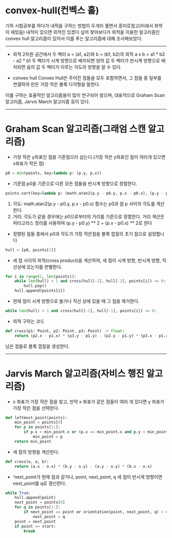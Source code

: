 # convex-hull(컨벡스 홀)

기하 시험공부를 하다가 내적을 구하는 방법이 두개라 풀면서 흥미로웠고(이래서 화학이 재밌음) 내적이 있으면 외적인 있겠다 싶어 찾아보다가 외적을 이용한 알고리즘인 convex hull 알고리즘이 있어서 이를 푸는 알고리즘에 대해 조사해보았다.

-----

* 외적
  2차원 공간에서 두 벡터 a = (a1, a2)와 b = (b1, b2)의 외적
  a x b = a1 * b2 - a2 * b1
  두 벡터가 시계 방향으로 배치되면 양의 값
  두 벡터가 반시계 방향으로 배치되면 음의 값
  두 벡터가 이루는 각도의 방향을 알 수 있다.
  

* convex hull
  Convex Hull은 주어진 점들을 모두 포함하면서, 그 점들 중 일부를 연결하여 만든 가장 작은 볼록 다각형을 말한다.



이를 구하는 효율적인 알고리즘들이 많이 연구되어 왔으며, 대표적으로 Graham Scan 알고리즘, Jarvis March 알고리즘 등이 있다.

------

# Graham Scan 알고리즘(그래엄 스캔 알고리즘)

* 가장 작은 y좌표인 점을 기준점으러 삼는디.(가장 작은 y좌표인 점이 여러개 있으면 x좌표가 작은 점)

```python
p0 = min(points, key=lambda p: (p.y, p.x))
```

* 기준점 p0을 기준으로 다른 모든 점들을 반시계 방향으로 정렬한다.

```python
points.sort(key=lambda p: (math.atan2(p.y - p0.y, p.x - p0.x), (p.y - p0.y) ** 2 + (p.x - p0.x) ** 2))
```

1. 각도: math.atan2(p.y - p0.y, p.x - p0.x) 함수는 p0과 점 p 사이의 각도를 계산한다.
2. 거리: 각도가 같을 경우에는 p0으로부터의 거리를 기준으로 정렬한다. 거리 계산은 피타고라스 정리를 사용하여 (p.y - p0.y) ** 2 + (p.x - p0.x) ** 2로 한다

* 정렬된 점들 중에서 p0과 각도가 가장 작은점을 볼록 껍질의 초기 점으로 설정합니다

```python
hull = [p0, points[1]]
```

* 세 점 사이의 외적(cross product)을 계산하여, 세 점이 시계 방향, 반시계 방향, 직선상에 있는지를 판별한다.

```python
for i in range(2, len(points)):
    while len(hull) > 1 and cross(hull[-2], hull[-1], points[i]) <= 0:
        hull.pop()
    hull.append(points[i])
```

* 현재 점이 시계 방향으로 돌거나 직선 상에 있을 때 그 점을 제거한다.
```python
while len(hull) > 1 and cross(hull[-2], hull[-1], points[i]) <= 0:
```

* 외적 구하는 코드
```python
def cross(p1: Point, p2: Point, p3: Point) -> float:
    return (p2.x - p1.x) * (p3.y - p1.y) - (p2.y - p1.y) * (p3.x - p1.x)
```
남은 점들로 볼록 껍질을 생성한다.

-----

# Jarvis March 알고리즘(자비스 행진 알고리즘)

* x 좌표가 가장 작은 점을 찾고, 만약 x 좌표가 같은 점들이 여러 개 있다면 y 좌표가 가장 작은 점을 선택한다.
```python
def leftmost_point(points):
    min_point = points[0]
    for p in points[1:]:
        if p.x < min_point.x or (p.x == min_point.x and p.y < min_point.y):
            min_point = p
    return min_point
```

* 세 점의 방향을 계산한다.
```python
def cross(o, a, b):
    return (a.x - o.x) * (b.y - o.y) - (a.y - o.y) * (b.x - o.x)
```

* 'next_point가 현재 점과 같거나, point, next_point, q 세 점이 반시계 방향이면 next_point를 q로 갱신한다.

```python
while True:
    hull.append(point)
    next_point = points[0]
    for q in points[1:]:
        if next_point == point or orientation(point, next_point, q) > 0:
            next_point = q
    point = next_point
    if point == start:
        break
```
